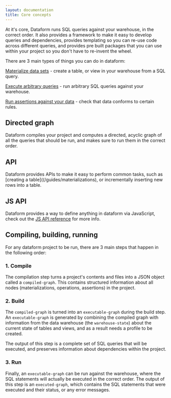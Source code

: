 ```yaml
---
layout: documentation
title: Core concepts
---
```


At it's core, Dataform runs SQL queries against your warehouse, in the correct order. It also provides a framework to make it easy to develop queries and dependencies, provides templating so you can re-use code across different queries, and provides pre built packages that you can use within your project so you don't have to re-invent the wheel.

There are 3 main types of things you can do in dataform:

[Materialize data sets](/guides/materializations) - create a table, or view in your warehouse from a SQL query.

[Execute arbitrary queries](/guides/operations) - run arbitrary SQL queries against your warehouse.

[Run assertions against your data](/guides/assertions) - check that data conforms to certain rules.

## Directed graph

Dataform compiles your project and computes a directed, acyclic graph of all the queries that should be run, and makes sure to run them in the correct order.

## API

Dataform provides APIs to make it easy to perform common tasks, such as [creating a table]((/guides/materializations), or incrementally inserting new rows into a table.

## JS API

Dataform provides a way to define anything in dataform via JavaScript, check out the [JS API reference](/reference/js-api) for more info.

## Compiling, building, running

For any dataform project to be run, there are 3 main steps that happen in the following order:

### 1. Compile

The compilation step turns a project's contents and files into a JSON object called a `compiled-graph`. This contains structured information about all nodes (materializations, operations, assertions) in the project.

### 2. Build

The `compiled-graph` is turned into an `executable-graph` during the build step.
An `executable-graph` is generated by combining the compiled graph with information from the data warehouse (the `warehouse-state`) about the current state of tables and views, and as a result needs a profile to be created.

The output of this step is a complete set of SQL queries that will be executed, and preserves information about dependencies within the project.

### 3. Run

Finally, an `executable-graph` can be run against the warehouse, where the SQL statements will actually be executed in the correct order. The output of this step is an `executed-graph`, which contains the SQL statements that were executed and their status, or any error messages.
